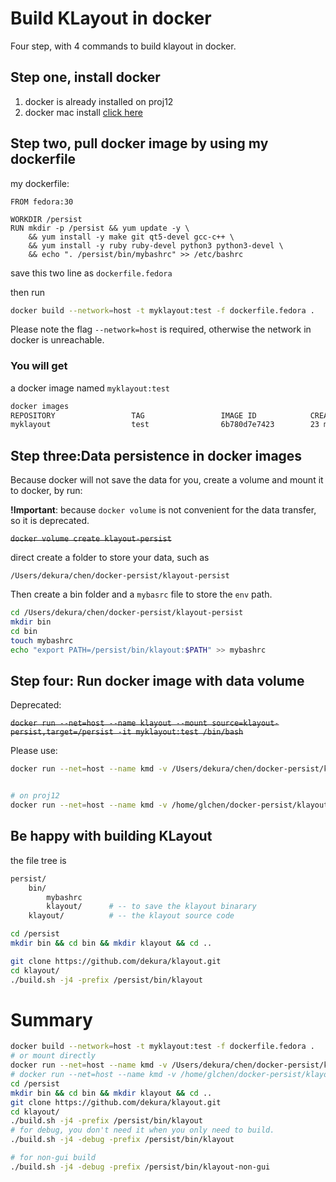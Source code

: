 # Build KLayout in docker

Four step, with 4 commands to build klayout in docker.



## Step one, install docker

1. docker is already installed on proj12
2. docker mac install [click here](https://docs.docker.com/docker-for-mac/install/)

## Step two, pull docker image by using my dockerfile

my dockerfile:

```docker
FROM fedora:30

WORKDIR /persist
RUN mkdir -p /persist && yum update -y \
    && yum install -y make git qt5-devel gcc-c++ \
    && yum install -y ruby ruby-devel python3 python3-devel \
    && echo ". /persist/bin/mybashrc" >> /etc/bashrc
```




save this two line as `dockerfile.fedora`

then run

```bash
docker build --network=host -t myklayout:test -f dockerfile.fedora .
```

Please note the flag `--network=host` is required, otherwise the network in docker is unreachable.



### You will get

a docker image named `myklayout:test`

```bash
docker images
REPOSITORY                 TAG                 IMAGE ID            CREATED             SIZE
myklayout                  test                6b780d7e7423        23 minutes ago      1.12GB
```



## Step three:Data persistence in docker images

Because docker will not save the data for you, create a volume and mount it to docker, by run:

**!Important**: because `docker volume` is not convenient for the data transfer, so it is deprecated.

~~`docker volume create klayout-persist`~~



direct create a folder to store your data, such as

`/Users/dekura/chen/docker-persist/klayout-persist`

Then create a bin folder and a `mybasrc` file to store the `env` path.


```bash
cd /Users/dekura/chen/docker-persist/klayout-persist
mkdir bin
cd bin
touch mybashrc
echo "export PATH=/persist/bin/klayout:$PATH" >> mybashrc
```



## Step four: Run docker image with data volume

Deprecated:


~~`docker run --net=host --name klayout --mount source=klayout-persist,target=/persist -it myklayout:test /bin/bash`~~



Please use:

```bash
docker run --net=host --name kmd -v /Users/dekura/chen/docker-persist/klayout-persist:/persist -it klayout:make /bin/bash


# on proj12
docker run --net=host --name kmd -v /home/glchen/docker-persist/klayout-persist:/persist -it klayout:make /bin/bash
```






## Be happy with building KLayout

the file tree is

```bash
persist/
    bin/
        mybashrc
        klayout/      # -- to save the klayout binarary
    klayout/          # -- the klayout source code
```


```bash
cd /persist
mkdir bin && cd bin && mkdir klayout && cd ..

git clone https://github.com/dekura/klayout.git
cd klayout/
./build.sh -j4 -prefix /persist/bin/klayout
```



# Summary

```bash
docker build --network=host -t myklayout:test -f dockerfile.fedora .
# or mount directly
docker run --net=host --name kmd -v /Users/dekura/chen/docker-persist/klayout-persist:/persist -it klayout:make /bin/bash
# docker run --net=host --name kmd -v /home/glchen/docker-persist/klayout-persist:/persist -it klayout:make /bin/bash
cd /persist
mkdir bin && cd bin && mkdir klayout && cd ..
git clone https://github.com/dekura/klayout.git
cd klayout/
./build.sh -j4 -prefix /persist/bin/klayout
# for debug, you don't need it when you only need to build.
./build.sh -j4 -debug -prefix /persist/bin/klayout

# for non-gui build
./build.sh -j4 -debug -prefix /persist/bin/klayout-non-gui
```


